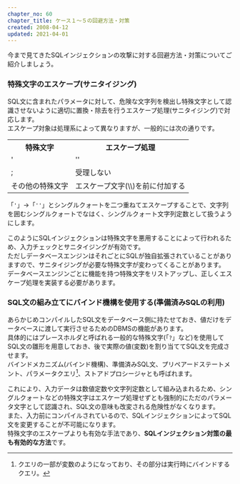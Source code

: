 ```yaml
---
chapter_no: 60
chapter_title: ケース１〜５の回避方法・対策
created: 2008-04-12
updated: 2021-04-01
---
```

今まで見てきたSQLインジェクションの攻撃に対する回避方法・対策についてご紹介しましょう。

### 特殊文字のエスケープ(サニタイジング)
SQL文に含まれたパラメータに対して、危険な文字列を検出し特殊文字として認識させないように適切に置換・除去を行うエスケープ処理(サニタイジング)で対応します。  
エスケープ対象は処理系によって異なりますが、一般的には次の通りです。

<table class="normal">
	<tr>
		<th markdown="span">特殊文字</th>
		<th markdown="span">エスケープ処理</th>
	</tr>
	<tr>
		<td><span class="code-font">'</span></td>
		<td><span class="code-font">''</span></td>
	</tr>
	<tr>
		<td><span class="code-font">;</span></td>
		<td markdown="span">受理しない</td>
	</tr>
	<tr>
		<td markdown="span">その他の特殊文字</td>
		<td markdown="span">エスケープ文字(\\)を前に付加する</td>
	</tr>
</table>

「`'`」→「`''`」とシングルクォートを二つ重ねてエスケープすることで、文字列を囲むシングルクォートでなはく、シングルクォート文字列定数として扱うようにします。

このようにSQLインジェクションは特殊文字を悪用することによって行われるため、入力チェックとサニタイジングが有効です。  
ただしデータベースエンジンはそれごとにSQLが独自拡張されていることがありますので、サニタイジングが必要な特殊文字が変わってくることがあります。  
データベースエンジンごとに機能を持つ特殊文字をリストアップし、正しくエスケープ処理を実装する必要があります。

### SQL文の組み立てにバインド機構を使用する(準備済みSQLの利用)
あらかじめコンパイルしたSQL文をデータベース側に持たせておき、値だけをデータベースに渡して実行させるためのDBMSの機能があります。  
具体的にはプレースホルダと呼ばれる一般的な特殊文字(「`?`」など)を使用してSQL文の雛形を用意しておき、後で実際の値(変数)を割り当ててSQL文を完成させます。  
バインドメカニズム(バインド機構)、準備済みSQL文、プリペアードステートメント、パラメータクエリ[^parameter-query]、ストアドプロシージャとも呼ばれます。  

[^parameter-query]: クエリの一部が変数のようになっており、その部分は実行時にバインドするクエリ。

これにより、入力データは数値定数や文字列定数として組み込まれるため、シングルクォートなどの特殊文字はエスケープ処理せずとも強制的にただのパラメータ文字として認識され、SQL文の意味も改変される危険性がなくなります。  
また、入力前にコンパイルされているので、SQLインジェクションによってSQL文を変更することが不可能になります。  
特殊文字のエスケープよりも有効な手法であり、<b>SQLインジェクション対策の最も有効的な方法</b>です。
